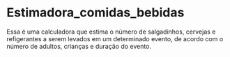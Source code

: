 # Estimadora_comidas_bebidas

Essa é uma calculadora que estima o número de salgadinhos, cervejas e refigerantes a serem levados em um determinado evento, de acordo com o número de adultos, crianças e duração do evento.

